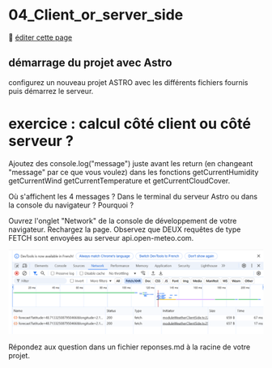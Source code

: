 # 04_Client_or_server_side

:memo: [éditer cette page](https://gitlab.com/-/ide/project/webdev101/webdev101.gitlab.io/edit/main/-/public/04_client_or_server_side/README.md)

## démarrage du projet avec Astro

configurez un nouveau projet ASTRO avec les différents fichiers fournis puis démarrez le serveur.

# exercice : calcul côté client ou côté serveur ? 

Ajoutez des console.log("message") juste avant les return (en changeant "message" par ce que vous voulez) dans les fonctions getCurrentHumidity getCurrentWind getCurrentTemperature et getCurrentCloudCover.

Où s'affichent les 4 messages ? Dans le terminal du serveur Astro ou dans la console du navigateur ? Pourquoi ?

Ouvrez l'onglet "Network" de la console de développement de votre navigateur. Rechargez la page. Observez que DEUX requêtes de type FETCH sont envoyées au serveur api.open-meteo.com.

![network](network.png)

Répondez aux question dans un fichier reponses.md à la racine de votre projet.